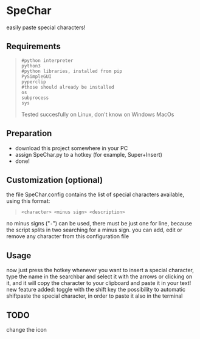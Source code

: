 # SpeChar

easily paste special characters!

## Requirements
>     #python interpreter
>     python3
>     #python libraries, installed from pip
>     PySimpleGUI
>     pyperclip
>     #those should already be installed 
>     os
>     subprocess
>     sys
> 
> Tested succesfully on Linux, don't know on Windows MacOs

## Preparation
* download this project somewhere in your PC
* assign SpeChar.py to a hotkey (for example, Super+Insert)
* done!

## Customization (optional)
the file SpeChar.config contains the list of special characters available, using this format: <br>

> `<character> <minus sign> <description>`<br>

no minus signs ("`-`") can be used, there must be just one for line, because the script splits in two searching for a minus sign.
you can add, edit or remove any character from this configuration file

## Usage
now just press the hotkey whenever you want to insert a special character, type the name in the searchbar and select it with the arrows or clicking on it, and it will copy the character to your clipboard and paste it in your text!
new feature added: toggle with the shift key the possibility to automatic shiftpaste the special character, in order to paste it also in the terminal

## TODO
change the icon
